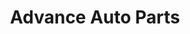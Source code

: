 ---
title: "Advance Auto Parts"
url: /pensacola/advance-auto-parts-west-hood-drive/
shop: car parts
---